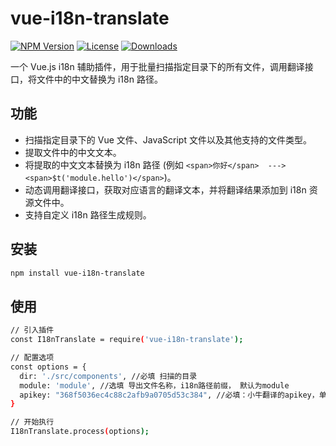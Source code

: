 # vue-i18n-translate

[![NPM Version](https://img.shields.io/npm/v/vue-i18n-translate.svg)](https://www.npmjs.com/package/vue-i18n-translate)
[![License](https://img.shields.io/npm/l/vue-i18n-translate.svg)](https://www.npmjs.com/package/vue-i18n-translate)
[![Downloads](https://img.shields.io/npm/dm/vue-i18n-translate.svg)](https://www.npmjs.com/package/vue-i18n-translate)

一个 Vue.js i18n 辅助插件，用于批量扫描指定目录下的所有文件，调用翻译接口，将文件中的中文替换为 i18n 路径。

## 功能

* 扫描指定目录下的 Vue 文件、JavaScript 文件以及其他支持的文件类型。
* 提取文件中的中文文本。
* 将提取的中文文本替换为 i18n 路径 (例如 `<span>你好</span>  --->  <span>$t('module.hello')</span>`)。
* 动态调用翻译接口，获取对应语言的翻译文本，并将翻译结果添加到 i18n 资源文件中。
* 支持自定义 i18n 路径生成规则。

## 安装

```bash
npm install vue-i18n-translate
```

## 使用

```bash
// 引入插件
const I18nTranslate = require('vue-i18n-translate');

// 配置选项
const options = {
  dir: './src/components', //必填 扫描的目录
  module: 'module', //选填 导出文件名称，i18n路径前缀， 默认为module 
  apikey: "368f5036ec4c88c2afb9a0705d53c384", //必填：小牛翻译的apikey，单日赠送200000字符翻译额度，可以自己去官网申请
}

// 开始执行
I18nTranslate.process(options);
```
